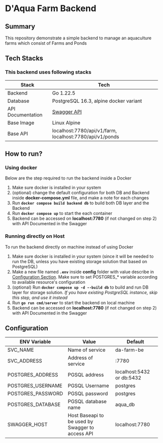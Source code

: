 # D'Aqua Farm Backend

## Summary
This repository demonstrate a simple backend to manage an aquaculture farms which consist of Farms and Ponds

## Tech Stacks
### This backend uses following stacks

| Stack | Tech | 
| --- | --- | 
| Backend | Go 1.22.5 | 
| Database | PostgreSQL 16.3, alpine docker variant | 
| API Documentation | [Swagger API](http://localhost:7780/api/swagger) |
| Base Image | Linux Alpine |
| Base API | localhost:7780/api/v1/farm, localhost:7780/api/v1/ponds |

## How to run?
### Using docker
Below are the step required to run the backend inside a Docker
1. Make sure docker is installed in your system
2. (optional) change the default configuration for both DB and Backend inside **docker-compose.yml** file, and make a note for each changes
3. Run **`docker compose build backend db`** to build both DB layer and the Backend
4. Run **`docker compose up`** to start the each container
5. Backend can be accessed on **localhost:7780** (if not changed on step 2) with API Documented in the Swagger

### Running directly on Host
To run the backend directly on machine instead of using Docker
1. Make sure docker is installed in your system (since it will be needed to run the DB, unless you have existing storage solution that based on PostgreSQL)
2. Make a new file named **`.env`** inside **config** folder with value describe in [Configuration Section](#configuration). Make sure to set POSTGRES_* variable according to available resource's configuration
3. (optional) Run **`docker compose up -d --build db`** to build and run DB layer for storage solution. *If you have existing PostgreSQL instance, skip this step, and use it instead*
4. Run **`go run cmd/server`** to start the backend on local machine
5. Backend can be accessed on **localhost:7780** (if not changed on step 2) with API Documented in the Swagger

## Configuration 
| ENV Variable | Value | Default |
| ------------ | ----- | ------- |
| SVC_NAME     | Name of service | da-farm-be |
| SVC_ADDRESS  | Address of service | :7780 |
| POSTGRES_ADDRESS | PGSQL address | localhost:5432 or db:5432 |
| POSTGRES_USERNAME | PGSQL Username | postgres |
| POSTGRES_PASSWORD | PGSQL password | postgres |
| POSTGRES_DATABASE | PGSQL database name | aqua_db |
| SWAGGER_HOST | Host Baseapi to be used by Swagger to access API | localhost:7780 |
